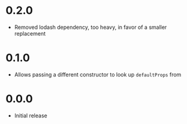 # 0.2.0

- Removed lodash dependency, too heavy, in favor of a smaller replacement

# 0.1.0

- Allows passing a different constructor to look up `defaultProps` from

# 0.0.0

- Initial release
